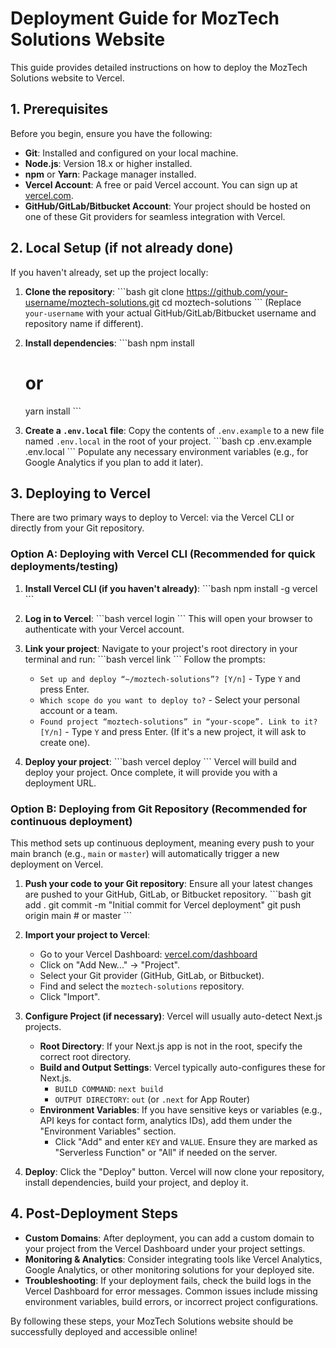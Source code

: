 # Deployment Guide for MozTech Solutions Website

This guide provides detailed instructions on how to deploy the MozTech Solutions website to Vercel.

## 1. Prerequisites

Before you begin, ensure you have the following:

*   **Git**: Installed and configured on your local machine.
*   **Node.js**: Version 18.x or higher installed.
*   **npm** or **Yarn**: Package manager installed.
*   **Vercel Account**: A free or paid Vercel account. You can sign up at [vercel.com](https://vercel.com/).
*   **GitHub/GitLab/Bitbucket Account**: Your project should be hosted on one of these Git providers for seamless integration with Vercel.

## 2. Local Setup (if not already done)

If you haven't already, set up the project locally:

1.  **Clone the repository**:
    \`\`\`bash
    git clone https://github.com/your-username/moztech-solutions.git
    cd moztech-solutions
    \`\`\`
    (Replace `your-username` with your actual GitHub/GitLab/Bitbucket username and repository name if different).

2.  **Install dependencies**:
    \`\`\`bash
    npm install
    # or
    yarn install
    \`\`\`

3.  **Create a `.env.local` file**:
    Copy the contents of `.env.example` to a new file named `.env.local` in the root of your project.
    \`\`\`bash
    cp .env.example .env.local
    \`\`\`
    Populate any necessary environment variables (e.g., for Google Analytics if you plan to add it later).

## 3. Deploying to Vercel

There are two primary ways to deploy to Vercel: via the Vercel CLI or directly from your Git repository.

### Option A: Deploying with Vercel CLI (Recommended for quick deployments/testing)

1.  **Install Vercel CLI (if you haven't already)**:
    \`\`\`bash
    npm install -g vercel
    \`\`\`

2.  **Log in to Vercel**:
    \`\`\`bash
    vercel login
    \`\`\`
    This will open your browser to authenticate with your Vercel account.

3.  **Link your project**:
    Navigate to your project's root directory in your terminal and run:
    \`\`\`bash
    vercel link
    \`\`\`
    Follow the prompts:
    *   `Set up and deploy “~/moztech-solutions”? [Y/n]` - Type `Y` and press Enter.
    *   `Which scope do you want to deploy to?` - Select your personal account or a team.
    *   `Found project “moztech-solutions” in “your-scope”. Link to it? [Y/n]` - Type `Y` and press Enter. (If it's a new project, it will ask to create one).

4.  **Deploy your project**:
    \`\`\`bash
    vercel deploy
    \`\`\`
    Vercel will build and deploy your project. Once complete, it will provide you with a deployment URL.

### Option B: Deploying from Git Repository (Recommended for continuous deployment)

This method sets up continuous deployment, meaning every push to your main branch (e.g., `main` or `master`) will automatically trigger a new deployment on Vercel.

1.  **Push your code to your Git repository**:
    Ensure all your latest changes are pushed to your GitHub, GitLab, or Bitbucket repository.
    \`\`\`bash
    git add .
    git commit -m "Initial commit for Vercel deployment"
    git push origin main # or master
    \`\`\`

2.  **Import your project to Vercel**:
    *   Go to your Vercel Dashboard: [vercel.com/dashboard](https://vercel.com/dashboard)
    *   Click on "Add New..." -> "Project".
    *   Select your Git provider (GitHub, GitLab, or Bitbucket).
    *   Find and select the `moztech-solutions` repository.
    *   Click "Import".

3.  **Configure Project (if necessary)**:
    Vercel will usually auto-detect Next.js projects.
    *   **Root Directory**: If your Next.js app is not in the root, specify the correct root directory.
    *   **Build and Output Settings**: Vercel typically auto-configures these for Next.js.
        *   `BUILD COMMAND`: `next build`
        *   `OUTPUT DIRECTORY`: `out` (or `.next` for App Router)
    *   **Environment Variables**: If you have sensitive keys or variables (e.g., API keys for contact form, analytics IDs), add them under the "Environment Variables" section.
        *   Click "Add" and enter `KEY` and `VALUE`. Ensure they are marked as "Serverless Function" or "All" if needed on the server.

4.  **Deploy**:
    Click the "Deploy" button. Vercel will now clone your repository, install dependencies, build your project, and deploy it.

## 4. Post-Deployment Steps

*   **Custom Domains**: After deployment, you can add a custom domain to your project from the Vercel Dashboard under your project settings.
*   **Monitoring & Analytics**: Consider integrating tools like Vercel Analytics, Google Analytics, or other monitoring solutions for your deployed site.
*   **Troubleshooting**: If your deployment fails, check the build logs in the Vercel Dashboard for error messages. Common issues include missing environment variables, build errors, or incorrect project configurations.

By following these steps, your MozTech Solutions website should be successfully deployed and accessible online!
